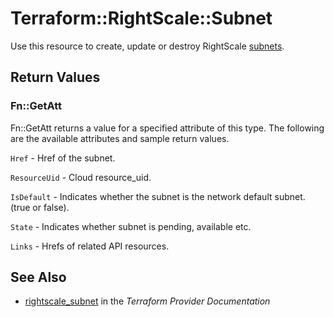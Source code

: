 # Terraform::RightScale::Subnet

Use this resource to create, update or destroy RightScale [subnets](http://reference.rightscale.com/api1.5/resources/ResourceSubnets.html).

## Return Values

### Fn::GetAtt

Fn::GetAtt returns a value for a specified attribute of this type. The following are the available attributes and sample return values.

`Href` - Href of the subnet.

`ResourceUid` - Cloud resource_uid.

`IsDefault` - Indicates whether the subnet is the network default subnet. (true or false).

`State` - Indicates whether subnet is pending, available etc.

`Links` - Hrefs of related API resources.

## See Also

* [rightscale_subnet](https://www.terraform.io/docs/providers/rightscale/r/subnet.html) in the _Terraform Provider Documentation_